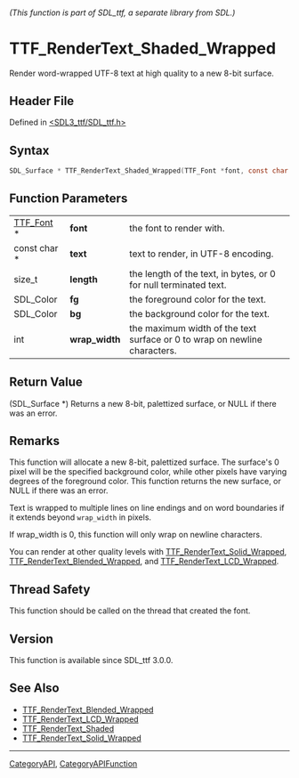 ###### (This function is part of SDL_ttf, a separate library from SDL.)
# TTF_RenderText_Shaded_Wrapped

Render word-wrapped UTF-8 text at high quality to a new 8-bit surface.

## Header File

Defined in [<SDL3_ttf/SDL_ttf.h>](https://github.com/libsdl-org/SDL_ttf/blob/main/include/SDL3_ttf/SDL_ttf.h)

## Syntax

```c
SDL_Surface * TTF_RenderText_Shaded_Wrapped(TTF_Font *font, const char *text, size_t length, SDL_Color fg, SDL_Color bg, int wrap_width);
```

## Function Parameters

|                        |                |                                                                           |
| ---------------------- | -------------- | ------------------------------------------------------------------------- |
| [TTF_Font](TTF_Font) * | **font**       | the font to render with.                                                  |
| const char *           | **text**       | text to render, in UTF-8 encoding.                                        |
| size_t                 | **length**     | the length of the text, in bytes, or 0 for null terminated text.          |
| SDL_Color              | **fg**         | the foreground color for the text.                                        |
| SDL_Color              | **bg**         | the background color for the text.                                        |
| int                    | **wrap_width** | the maximum width of the text surface or 0 to wrap on newline characters. |

## Return Value

(SDL_Surface *) Returns a new 8-bit, palettized surface, or NULL if there
was an error.

## Remarks

This function will allocate a new 8-bit, palettized surface. The surface's
0 pixel will be the specified background color, while other pixels have
varying degrees of the foreground color. This function returns the new
surface, or NULL if there was an error.

Text is wrapped to multiple lines on line endings and on word boundaries if
it extends beyond `wrap_width` in pixels.

If wrap_width is 0, this function will only wrap on newline characters.

You can render at other quality levels with
[TTF_RenderText_Solid_Wrapped](TTF_RenderText_Solid_Wrapped),
[TTF_RenderText_Blended_Wrapped](TTF_RenderText_Blended_Wrapped), and
[TTF_RenderText_LCD_Wrapped](TTF_RenderText_LCD_Wrapped).

## Thread Safety

This function should be called on the thread that created the font.

## Version

This function is available since SDL_ttf 3.0.0.

## See Also

- [TTF_RenderText_Blended_Wrapped](TTF_RenderText_Blended_Wrapped)
- [TTF_RenderText_LCD_Wrapped](TTF_RenderText_LCD_Wrapped)
- [TTF_RenderText_Shaded](TTF_RenderText_Shaded)
- [TTF_RenderText_Solid_Wrapped](TTF_RenderText_Solid_Wrapped)

----
[CategoryAPI](CategoryAPI), [CategoryAPIFunction](CategoryAPIFunction)

